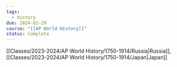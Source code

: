 ```yaml
---
tags:
  - history
due: 2024-02-29
course: "[[AP World History]]"
status: Complete
---
```

[[Classes/2023-2024/AP World History/1750-1914/Russia|Russia]], [[Classes/2023-2024/AP World History/1750-1914/Japan|Japan]]